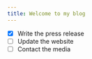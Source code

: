 ```yaml
---
title: Welcome to my blog
---
```


- [x] Write the press release
- [ ] Update the website
- [ ] Contact the media
